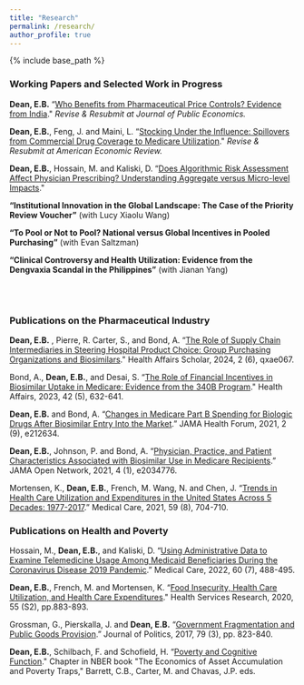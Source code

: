 ```yaml
---
title: "Research"
permalink: /research/
author_profile: true
---
```


{% include base_path %}


<H3>Working Papers and Selected Work in Progress</H3>

<b>Dean, E.B.</b>  “<a href="https://papers.ssrn.com/sol3/papers.cfm?abstract_id=4509963">Who Benefits from Pharmaceutical Price Controls? Evidence from India</a>." <i>Revise & Resubmit at Journal of Public Economics.</i>

<b>Dean, E.B.</b>, Feng, J. and Maini, L. “<a href="https://papers.ssrn.com/sol3/papers.cfm?abstract_id=4578352">Stocking Under the Influence: Spillovers from Commercial Drug Coverage to Medicare Utilization</a>." <i>Revise & Resubmit at American Economic Review.</i>

<b>Dean, E.B.</b>, Hossain, M. and Kaliski, D. “<a href="https://papers.ssrn.com/sol3/papers.cfm?abstract_id=4728112">Does Algorithmic Risk Assessment Affect Physician Prescribing? Understanding Aggregate versus Micro-level Impacts</a>." 

<b>“Institutional Innovation in the Global Landscape: The Case of the Priority Review Voucher”</b> (with Lucy Xiaolu Wang)
   
<b>“To Pool or Not to Pool? National versus Global Incentives in Pooled Purchasing”</b> (with Evan Saltzman)

<b>“Clinical Controversy and Health Utilization: Evidence from the Dengvaxia Scandal in the Philippines”</b> (with Jianan Yang)

<br><br>
    
<H3>Publications on the Pharmaceutical Industry </H3>

<b>Dean, E.B.</b> , Pierre, R. Carter, S., and Bond, A. “<a href="https://academic.oup.com/healthaffairsscholar/article/2/6/qxae067/7674343">The Role of Supply Chain Intermediaries in Steering Hospital Product Choice: Group Purchasing Organizations and Biosimilars</a>." Health Affairs Scholar, 2024, 2 (6), qxae067.

Bond, A.,  <b>Dean, E.B.</b>, and Desai, S. “<a href="https://www.healthaffairs.org/doi/full/10.1377/hlthaff.2022.00812">The Role of Financial Incentives in Biosimilar Uptake in Medicare: Evidence from the 340B Program</a>." Health Affairs, 2023, 42 (5), 632-641.

<b>Dean, E.B.</b> and Bond, A. “<a href="https://jamanetwork.com/journals/jama-health-forum/fullarticle/2784388">Changes in Medicare Part B Spending for Biologic Drugs After Biosimilar Entry Into the Market</a>.” JAMA Health Forum, 2021, 2 (9), e212634.

<b>Dean, E.B.</b>, Johnson, P. and Bond, A. “<a href="https://pubmed.ncbi.nlm.nih.gov/33502485/">Physician, Practice, and Patient Characteristics Associated with Biosimilar Use in Medicare Recipients</a>.” JAMA Open Network, 2021, 4 (1), e2034776.

Mortensen, K., <b>Dean, E.B.</b>, French, M. Wang, N. and Chen, J. “<a href="https://pubmed.ncbi.nlm.nih.gov/33935253/">Trends in Health Care Utilization and Expenditures in the United States Across 5 Decades: 1977-2017</a>.” Medical Care, 2021, 59 (8), 704-710.


<H3>Publications on Health and Poverty </H3>

Hossain, M., <b>Dean, E.B.</b>, and Kaliski, D. “<a href="https://journals.lww.com/lww-medicalcare/Fulltext/2022/07000/Using_Administrative_Data_to_Examine_Telemedicine.2.aspx">Using Administrative Data to Examine Telemedicine Usage Among Medicaid Beneficiaries During the Coronavirus Disease 2019 Pandemic</a>.” Medical Care, 2022, 60 (7), 488-495.

<b>Dean, E.B.</b>, French, M. and Mortensen, K. “<a href="https://onlinelibrary.wiley.com/doi/full/10.1111/1475-6773.13283">Food Insecurity, Health Care Utilization, and Health Care Expenditures</a>." Health Services Research, 2020, 55 (S2), pp.883-893.
  
Grossman, G., Pierskalla, J. and <b>Dean, E.B.</b> “<a href="https://www.journals.uchicago.edu/doi/10.1086/690305">Government Fragmentation and Public Goods Provision</a>.” Journal of Politics, 2017, 79 (3), pp. 823-840.

<b>Dean, E.B.</b>, Schilbach, F. and Schofield, H. “<a href="https://www.nber.org/chapters/c13830.pdf">Poverty and Cognitive Function</a>." Chapter in NBER book "The Economics of Asset Accumulation and Poverty Traps," Barrett, C.B., Carter, M. and Chavas, J.P. eds.
